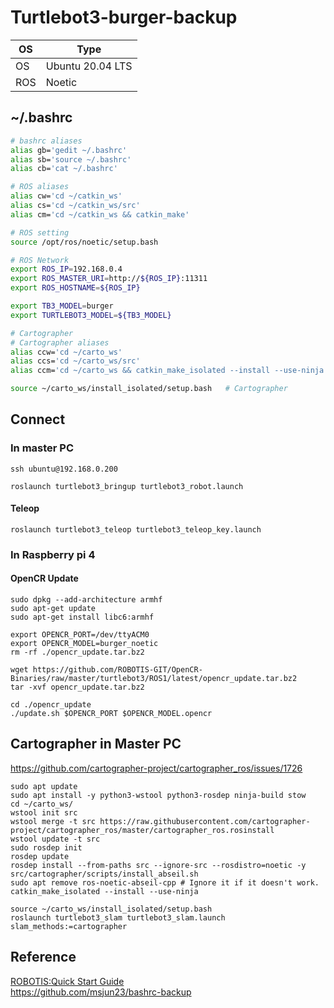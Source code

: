 # Turtlebot3-burger-backup

|OS|Type|
|--|--|
|OS|Ubuntu 20.04 LTS|
|ROS|Noetic|

## ~/.bashrc

```bash
# bashrc aliases
alias gb='gedit ~/.bashrc'
alias sb='source ~/.bashrc'
alias cb='cat ~/.bashrc'

# ROS aliases
alias cw='cd ~/catkin_ws'
alias cs='cd ~/catkin_ws/src'
alias cm='cd ~/catkin_ws && catkin_make'

# ROS setting
source /opt/ros/noetic/setup.bash

# ROS Network
export ROS_IP=192.168.0.4
export ROS_MASTER_URI=http://${ROS_IP}:11311
export ROS_HOSTNAME=${ROS_IP}

export TB3_MODEL=burger
export TURTLEBOT3_MODEL=${TB3_MODEL}

# Cartographer
# Cartographer aliases
alias ccw='cd ~/carto_ws'
alias ccs='cd ~/carto_ws/src'
alias ccm='cd ~/carto_ws && catkin_make_isolated --install --use-ninja'

source ~/carto_ws/install_isolated/setup.bash	# Cartographer
```

## Connect
### In master PC
```
ssh ubuntu@192.168.0.200
```
```
roslaunch turtlebot3_bringup turtlebot3_robot.launch
```
#### Teleop
```
roslaunch turtlebot3_teleop turtlebot3_teleop_key.launch
```

### In Raspberry pi 4
#### OpenCR Update
```
sudo dpkg --add-architecture armhf
sudo apt-get update
sudo apt-get install libc6:armhf

export OPENCR_PORT=/dev/ttyACM0
export OPENCR_MODEL=burger_noetic
rm -rf ./opencr_update.tar.bz2

wget https://github.com/ROBOTIS-GIT/OpenCR-Binaries/raw/master/turtlebot3/ROS1/latest/opencr_update.tar.bz2 
tar -xvf opencr_update.tar.bz2 

cd ./opencr_update
./update.sh $OPENCR_PORT $OPENCR_MODEL.opencr
```
## Cartographer in Master PC
https://github.com/cartographer-project/cartographer_ros/issues/1726
```
sudo apt update
sudo apt install -y python3-wstool python3-rosdep ninja-build stow
cd ~/carto_ws/
wstool init src
wstool merge -t src https://raw.githubusercontent.com/cartographer-project/cartographer_ros/master/cartographer_ros.rosinstall
wstool update -t src
sudo rosdep init
rosdep update
rosdep install --from-paths src --ignore-src --rosdistro=noetic -y
src/cartographer/scripts/install_abseil.sh
sudo apt remove ros-noetic-abseil-cpp # Ignore it if it doesn't work.
catkin_make_isolated --install --use-ninja
```
```
source ~/carto_ws/install_isolated/setup.bash
roslaunch turtlebot3_slam turtlebot3_slam.launch slam_methods:=cartographer
```

## Reference
[ROBOTIS:Quick Start Guide](https://emanual.robotis.com/docs/en/platform/turtlebot3/quick-start/)<br>
https://github.com/msjun23/bashrc-backup
